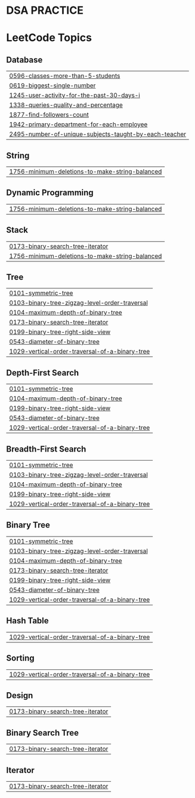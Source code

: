 # DSA PRACTICE

<!---LeetCode Topics Start-->
# LeetCode Topics
## Database
|  |
| ------- |
| [0596-classes-more-than-5-students](https://github.com/vikram110703/dsa-practice/tree/master/0596-classes-more-than-5-students) |
| [0619-biggest-single-number](https://github.com/vikram110703/dsa-practice/tree/master/0619-biggest-single-number) |
| [1245-user-activity-for-the-past-30-days-i](https://github.com/vikram110703/dsa-practice/tree/master/1245-user-activity-for-the-past-30-days-i) |
| [1338-queries-quality-and-percentage](https://github.com/vikram110703/dsa-practice/tree/master/1338-queries-quality-and-percentage) |
| [1877-find-followers-count](https://github.com/vikram110703/dsa-practice/tree/master/1877-find-followers-count) |
| [1942-primary-department-for-each-employee](https://github.com/vikram110703/dsa-practice/tree/master/1942-primary-department-for-each-employee) |
| [2495-number-of-unique-subjects-taught-by-each-teacher](https://github.com/vikram110703/dsa-practice/tree/master/2495-number-of-unique-subjects-taught-by-each-teacher) |
## String
|  |
| ------- |
| [1756-minimum-deletions-to-make-string-balanced](https://github.com/vikram110703/dsa-practice/tree/master/1756-minimum-deletions-to-make-string-balanced) |
## Dynamic Programming
|  |
| ------- |
| [1756-minimum-deletions-to-make-string-balanced](https://github.com/vikram110703/dsa-practice/tree/master/1756-minimum-deletions-to-make-string-balanced) |
## Stack
|  |
| ------- |
| [0173-binary-search-tree-iterator](https://github.com/vikram110703/dsa-practice/tree/master/0173-binary-search-tree-iterator) |
| [1756-minimum-deletions-to-make-string-balanced](https://github.com/vikram110703/dsa-practice/tree/master/1756-minimum-deletions-to-make-string-balanced) |
## Tree
|  |
| ------- |
| [0101-symmetric-tree](https://github.com/vikram110703/dsa-practice/tree/master/0101-symmetric-tree) |
| [0103-binary-tree-zigzag-level-order-traversal](https://github.com/vikram110703/dsa-practice/tree/master/0103-binary-tree-zigzag-level-order-traversal) |
| [0104-maximum-depth-of-binary-tree](https://github.com/vikram110703/dsa-practice/tree/master/0104-maximum-depth-of-binary-tree) |
| [0173-binary-search-tree-iterator](https://github.com/vikram110703/dsa-practice/tree/master/0173-binary-search-tree-iterator) |
| [0199-binary-tree-right-side-view](https://github.com/vikram110703/dsa-practice/tree/master/0199-binary-tree-right-side-view) |
| [0543-diameter-of-binary-tree](https://github.com/vikram110703/dsa-practice/tree/master/0543-diameter-of-binary-tree) |
| [1029-vertical-order-traversal-of-a-binary-tree](https://github.com/vikram110703/dsa-practice/tree/master/1029-vertical-order-traversal-of-a-binary-tree) |
## Depth-First Search
|  |
| ------- |
| [0101-symmetric-tree](https://github.com/vikram110703/dsa-practice/tree/master/0101-symmetric-tree) |
| [0104-maximum-depth-of-binary-tree](https://github.com/vikram110703/dsa-practice/tree/master/0104-maximum-depth-of-binary-tree) |
| [0199-binary-tree-right-side-view](https://github.com/vikram110703/dsa-practice/tree/master/0199-binary-tree-right-side-view) |
| [0543-diameter-of-binary-tree](https://github.com/vikram110703/dsa-practice/tree/master/0543-diameter-of-binary-tree) |
| [1029-vertical-order-traversal-of-a-binary-tree](https://github.com/vikram110703/dsa-practice/tree/master/1029-vertical-order-traversal-of-a-binary-tree) |
## Breadth-First Search
|  |
| ------- |
| [0101-symmetric-tree](https://github.com/vikram110703/dsa-practice/tree/master/0101-symmetric-tree) |
| [0103-binary-tree-zigzag-level-order-traversal](https://github.com/vikram110703/dsa-practice/tree/master/0103-binary-tree-zigzag-level-order-traversal) |
| [0104-maximum-depth-of-binary-tree](https://github.com/vikram110703/dsa-practice/tree/master/0104-maximum-depth-of-binary-tree) |
| [0199-binary-tree-right-side-view](https://github.com/vikram110703/dsa-practice/tree/master/0199-binary-tree-right-side-view) |
| [1029-vertical-order-traversal-of-a-binary-tree](https://github.com/vikram110703/dsa-practice/tree/master/1029-vertical-order-traversal-of-a-binary-tree) |
## Binary Tree
|  |
| ------- |
| [0101-symmetric-tree](https://github.com/vikram110703/dsa-practice/tree/master/0101-symmetric-tree) |
| [0103-binary-tree-zigzag-level-order-traversal](https://github.com/vikram110703/dsa-practice/tree/master/0103-binary-tree-zigzag-level-order-traversal) |
| [0104-maximum-depth-of-binary-tree](https://github.com/vikram110703/dsa-practice/tree/master/0104-maximum-depth-of-binary-tree) |
| [0173-binary-search-tree-iterator](https://github.com/vikram110703/dsa-practice/tree/master/0173-binary-search-tree-iterator) |
| [0199-binary-tree-right-side-view](https://github.com/vikram110703/dsa-practice/tree/master/0199-binary-tree-right-side-view) |
| [0543-diameter-of-binary-tree](https://github.com/vikram110703/dsa-practice/tree/master/0543-diameter-of-binary-tree) |
| [1029-vertical-order-traversal-of-a-binary-tree](https://github.com/vikram110703/dsa-practice/tree/master/1029-vertical-order-traversal-of-a-binary-tree) |
## Hash Table
|  |
| ------- |
| [1029-vertical-order-traversal-of-a-binary-tree](https://github.com/vikram110703/dsa-practice/tree/master/1029-vertical-order-traversal-of-a-binary-tree) |
## Sorting
|  |
| ------- |
| [1029-vertical-order-traversal-of-a-binary-tree](https://github.com/vikram110703/dsa-practice/tree/master/1029-vertical-order-traversal-of-a-binary-tree) |
## Design
|  |
| ------- |
| [0173-binary-search-tree-iterator](https://github.com/vikram110703/dsa-practice/tree/master/0173-binary-search-tree-iterator) |
## Binary Search Tree
|  |
| ------- |
| [0173-binary-search-tree-iterator](https://github.com/vikram110703/dsa-practice/tree/master/0173-binary-search-tree-iterator) |
## Iterator
|  |
| ------- |
| [0173-binary-search-tree-iterator](https://github.com/vikram110703/dsa-practice/tree/master/0173-binary-search-tree-iterator) |
<!---LeetCode Topics End-->